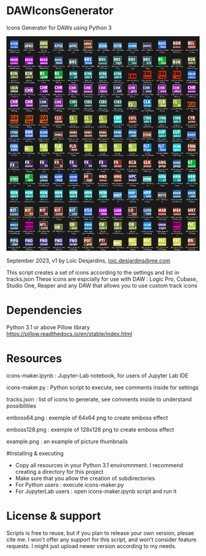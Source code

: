 # DAWIconsGenerator

Icons Generator for DAWs using Python 3

![Screenshot](example.png)

September 2023, v1
by Loïc Desjardins, loic.desjardins@me.com

This script creates a set of icons according to the settings and list in tracks.json
These icons are espcially for use with DAW : Logic Pro, Cubase, Studio One, Reaper and any DAW that allows you to use custom track icons

# Dependencies
Python 3.1 or above
Pillow library
https://pillow.readthedocs.io/en/stable/index.html

# Resources
icons-maker.ipynb : Jupyter-Lab notebook, for users of Jupyter Lab IDE 

icons-maker.py : Python script to execute, see comments inside for settings

tracks.json : list of icons to generate, see comments inside to understand possibilities

emboss64.png : exemple of 64x64 png to create emboss effect

emboss128.png : exemple of 128x128 png to create emboss effect

example.png : an example of picture thumbnails

#Installing & executing
- Copy all resources in your Python 3.1 enviromnment. I recommend creating a directory for this project
- Make sure that you allow the creation of subdirectories
- For Python users : execute icons-maker.py
- For JupyterLab users : open icons-maker.ipynb script and run it


# License & support
Scripts is free to reuse, but if you plan to release your own version, plesae cite me.
I won't offer any support for this script, and won't consider feature requests.
I might just upload newer version according to my needs.


